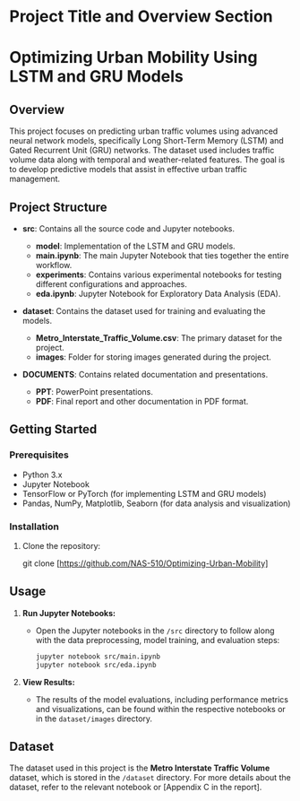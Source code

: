# Project Title and Overview Section

# Optimizing Urban Mobility Using LSTM and GRU Models

## Overview
This project focuses on predicting urban traffic volumes using advanced neural network models, specifically Long Short-Term Memory (LSTM) and Gated Recurrent Unit (GRU) networks. 
The dataset used includes traffic volume data along with temporal and weather-related features. The goal is to develop predictive models that assist in effective urban traffic management.

## Project Structure

- **src**: Contains all the source code and Jupyter notebooks.
  - **model**: Implementation of the LSTM and GRU models.
  - **main.ipynb**: The main Jupyter Notebook that ties together the entire workflow.
  - **experiments**: Contains various experimental notebooks for testing different configurations and approaches.
  - **eda.ipynb**: Jupyter Notebook for Exploratory Data Analysis (EDA).
  
- **dataset**: Contains the dataset used for training and evaluating the models.
  - **Metro_Interstate_Traffic_Volume.csv**: The primary dataset for the project.
  - **images**: Folder for storing images generated during the project.
  
- **DOCUMENTS**: Contains related documentation and presentations.
  - **PPT**: PowerPoint presentations.
  - **PDF**: Final report and other documentation in PDF format.

## Getting Started

### Prerequisites
- Python 3.x
- Jupyter Notebook
- TensorFlow or PyTorch (for implementing LSTM and GRU models)
- Pandas, NumPy, Matplotlib, Seaborn (for data analysis and visualization)

### Installation
1. Clone the repository:

   git clone [https://github.com/NAS-510/Optimizing-Urban-Mobility]
 
## Usage
1. **Run Jupyter Notebooks:**
   - Open the Jupyter notebooks in the `/src` directory to follow along with the data preprocessing, model training, and evaluation steps:
     ```bash
     jupyter notebook src/main.ipynb
     jupyter notebook src/eda.ipynb
     ```

2. **View Results:**
   - The results of the model evaluations, including performance metrics and visualizations, can be found within the respective notebooks or in the `dataset/images` directory.

## Dataset
The dataset used in this project is the **Metro Interstate Traffic Volume** dataset, which is stored in the `/dataset` directory. 
For more details about the dataset, refer to the relevant notebook or [Appendix C in the report].